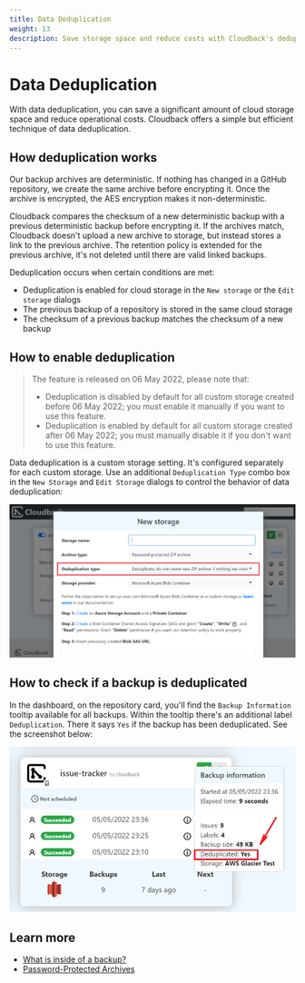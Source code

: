 ```yaml
---
title: Data Deduplication
weight: 13
description: Save storage space and reduce costs with Cloudback's deduplication
---
```


# Data Deduplication

With data deduplication, you can save a significant amount of cloud storage space and reduce operational costs. Cloudback offers a simple but efficient technique of data deduplication.

## How deduplication works

Our backup archives are deterministic. If nothing has changed in a GitHub repository, we create the same archive before encrypting it. Once the archive is encrypted, the AES encryption makes it non-deterministic. 

Cloudback compares the checksum of a new deterministic backup with a previous deterministic backup before encrypting it. If the archives match, Cloudback doesn't upload a new archive to storage, but instead stores a link to the previous archive. The retention policy is extended for the previous archive, it's not deleted until there are valid linked backups.

Deduplication occurs when certain conditions are met:
- Deduplication is enabled for cloud storage in the `New storage` or the `Edit storage` dialogs
- The previous backup of a repository is stored in the same cloud storage
- The checksum of a previous backup matches the checksum of a new backup

## How to enable deduplication

> The feature is released on 06 May 2022, please note that:
> - Deduplication is disabled by default for all custom storage created before 06 May 2022; you must enable it manually if you want to use this feature.
> - Deduplication is enabled by default for all custom storage created after 06 May 2022; you must manually disable it if you don't want to use this feature.

Data deduplication is a custom storage setting. It's configured separately for each custom storage. Use an additional `Deduplication Type` combo box in the `New Storage` and `Edit Storage` dialogs to control the behavior of data deduplication:

<img src="/static/features/data-deduplication.png" alt="Data Deduplication"/>

## How to check if a backup is deduplicated

In the dashboard, on the repository card, you'll find the `Backup Information` tooltip available for all backups. Within the tooltip there's an additional label `Deduplication`. There it says `Yes` if the backup has been deduplicated. See the screenshot below:

<img src="/static/features/data-deduplication-label.png" alt="Data Deduplication Label"/>


## Learn more

- [What is inside of a backup?](/features/metadata)
- [Password-Protected Archives](/features/archive)
